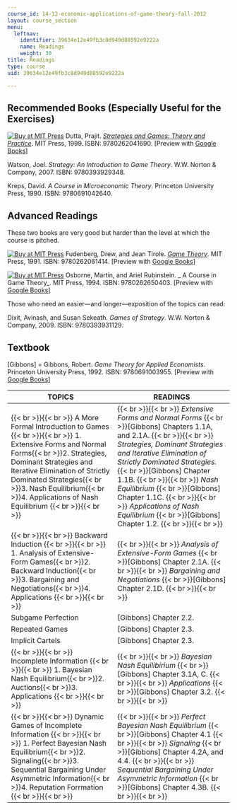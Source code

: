 ```yaml
---
course_id: 14-12-economic-applications-of-game-theory-fall-2012
layout: course_section
menu:
  leftnav:
    identifier: 39634e12e49fb3c8d949d88592e9222a
    name: Readings
    weight: 30
title: Readings
type: course
uid: 39634e12e49fb3c8d949d88592e9222a

---
```


Recommended Books (Especially Useful for the Exercises)
-------------------------------------------------------

[![Buy at MIT Press](/images/mp_logo.gif)](https://mitpress.mit.edu/9780262041690) Dutta, Prajit. [_Strategies and Games: Theory and Practice_](https://mitpress.mit.edu/9780262041690). MIT Press, 1999. ISBN: 9780262041690. \[Preview with [Google Books](http://books.google.com/books?id=m1apPLqiIEkC&printsec=frontcover)\]

Watson, Joel. _Strategy: An Introduction to Game Theory_. W.W. Norton & Company, 2007. ISBN: 9780393929348.

Kreps, David. _A Course in Microeconomic Theory_. Princeton University Press, 1990. ISBN: 9780691042640.

Advanced Readings
-----------------

These two books are very good but harder than the level at which the course is pitched.

[![Buy at MIT Press](/images/mp_logo.gif)](https://mitpress.mit.edu/9780262061414) Fudenberg, Drew, and Jean Tirole. [_Game Theory_](https://mitpress.mit.edu/9780262061414). MIT Press, 1991. ISBN: 9780262061414. \[Preview with [Google Books](http://books.google.com/books?id=pFPHKwXro3QC&printsec=frontcover)\]

[![Buy at MIT Press](/images/mp_logo.gif)](https://mitpress.mit.edu/9780262650403) Osborne, Martin, and Ariel Rubinstein. _ A Course in Game Theory_. MIT Press, 1994. ISBN: 9780262650403. \[Preview with [Google Books](http://books.google.com/books?id=5ntdaYX4LPkC&printsec=frontcover)\]

Those who need an easier—and longer—exposition of the topics can read:

Dixit, Avinash, and Susan Sekeath. _Games of Strategy_. W.W. Norton & Company, 2009. ISBN: 9780393931129.

Textbook
--------

\[Gibbons\] = Gibbons, Robert. _Game Theory for Applied Economists_. Princeton University Press, 1992. ISBN: 9780691003955. \[Preview with [Google Books](http://books.google.com/books?id=8ygxf2WunAIC&printsec=frontcover)\]

| TOPICS | READINGS |
| --- | --- |
|  {{< br >}}{{< br >}} A More Formal Introduction to Games {{< br >}}{{< br >}} 1.  Extensive Forms and Normal Forms{{< br >}}2.  Strategies, Dominant Strategies and Iterative Elimination of Strictly Dominated Strategies{{< br >}}3.  Nash Equilibrium{{< br >}}4.  Applications of Nash Equilibrium {{< br >}}{{< br >}}  |  {{< br >}}{{< br >}} _Extensive Forms and Normal Forms_  {{< br >}}\[Gibbons\] Chapters 1.1A, and 2.1A. {{< br >}}{{< br >}} _Strategies, Dominant Strategies and Iterative Elimination of Strictly Dominated Strategies._  {{< br >}}\[Gibbons\] Chapter 1.1B. {{< br >}}{{< br >}} _Nash Equilibrium_  {{< br >}}\[Gibbons\] Chapter 1.1C. {{< br >}}{{< br >}} _Applications of Nash Equilibrium_  {{< br >}}\[Gibbons\] Chapter 1.2. {{< br >}}{{< br >}}  |
|  {{< br >}}{{< br >}} Backward Induction {{< br >}}{{< br >}} 1.  Analysis of Extensive-Form Games{{< br >}}2.  Backward Induction{{< br >}}3.  Bargaining and Negotiations{{< br >}}4.  Applications {{< br >}}{{< br >}}  |  {{< br >}}{{< br >}} _Analysis of Extensive-Form Games_  {{< br >}}\[Gibbons\] Chapter 2.1A. {{< br >}}{{< br >}} _Bargaining and Negotiations_  {{< br >}}\[Gibbons\] Chapter 2.1D. {{< br >}}{{< br >}}  |
| Subgame Perfection | \[Gibbons\] Chapter 2.2. |
| Repeated Games | \[Gibbons\] Chapter 2.3. |
| Implicit Cartels | \[Gibbons\] Chapter 2.3. |
|  {{< br >}}{{< br >}} Incomplete Information {{< br >}}{{< br >}} 1.  Bayesian Nash Equilibrium{{< br >}}2.  Auctions{{< br >}}3.  Applications {{< br >}}{{< br >}}  |  {{< br >}}{{< br >}} _Bayesian Nash Equilibirium_  {{< br >}}\[Gibbons\] Chapter 3.1A, C. {{< br >}}{{< br >}} _Applications_  {{< br >}}\[Gibbons\] Chapter 3.2. {{< br >}}{{< br >}}  |
|  {{< br >}}{{< br >}} Dynamic Games of Incomplete Information {{< br >}}{{< br >}} 1.  Perfect Bayesian Nash Equilibrium{{< br >}}2.  Signaling{{< br >}}3.  Sequential Bargaining Under Asymmetric Information{{< br >}}4.  Reputation Forrmation {{< br >}}{{< br >}}  |  {{< br >}}{{< br >}} _Perfect Bayesian Nash Equilibrium_  {{< br >}}\[Gibbons\] Chapter 4.1 {{< br >}}{{< br >}} _Signaling_  {{< br >}}\[Gibbons\] Chapter 4.2A, and 4.4. {{< br >}}{{< br >}} _Sequential Bargaining Under Asymmetric Information_  {{< br >}}\[Gibbons\] Chapter 4.3B. {{< br >}}{{< br >}}